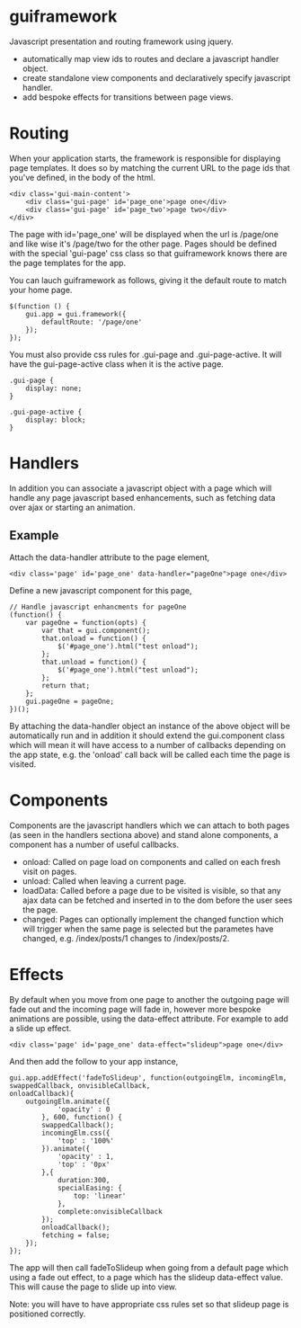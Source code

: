 guiframework
=============

Javascript presentation and routing framework using jquery.

- automatically map view ids to routes and declare a javascript handler object.
- create standalone view components and declaratively specify javascript handler.
- add bespoke effects for transitions between page views.

Routing
=============

When your application starts, the framework is responsible for displaying page templates. It does so by matching the current URL to the page ids that you've defined, in the body of the html.
    
    <div class='gui-main-content'>
        <div class='gui-page' id='page_one'>page one</div>
        <div class='gui-page' id='page_two'>page two</div>
    </div>

The page with id='page_one' will be displayed when the url is /page/one and like wise it's /page/two for the other page. Pages should be defined with the special 'gui-page' css class so that guiframework knows there are the page templates for the app.


You can lauch guiframework as follows, giving it the default route to match your home page.

    $(function () {
        gui.app = gui.framework({
            defaultRoute: '/page/one'
        });
    });
    
You must also provide css rules for .gui-page and .gui-page-active. It will have the gui-page-active class when it is the active page.

    .gui-page {
        display: none;
    }

    .gui-page-active {
        display: block;
    }
    
Handlers
=============

In addition you can associate a javascript object with a page which will handle any page javascript based enhancements, such as fetching data over ajax or starting an animation.

Example
------------

Attach the data-handler attribute to the page element,

    <div class='page' id='page_one' data-handler="pageOne">page one</div>
    
Define a new javascript component for this page,

    // Handle javascript enhancments for pageOne
    (function() {
        var pageOne = function(opts) {
            var that = gui.component();
            that.onload = function() {
                $('#page_one').html("test onload");
            };
            that.unload = function() {
                $('#page_one').html("test unload");
            };
            return that;
        };
        gui.pageOne = pageOne;
    })();

By attaching the data-handler object an instance of the above object will be automatically run and in addition it should extend the gui.component class which will mean it will have access to a number of callbacks depending on the app state, e.g. the 'onload' call back will be called each time the page is visited.


Components
=============

Components are the javascript handlers which we can attach to both pages (as seen in the handlers sectiona above) and stand alone components, a component has a number of useful callbacks.

- onload: Called on page load on components and called on each fresh visit on pages.
- unload: Called when leaving a current page.
- loadData: Called before a page due to be visited is visible, so that any ajax data can be fetched and inserted in to the dom before the user sees the page.
- changed: Pages can optionally implement the changed function which will trigger when the same page is selected but the parametes have changed, e.g. /index/posts/1 changes to /index/posts/2.


Effects
=============

By default when you move from one page to another the outgoing page will fade out and the incoming page will fade in, however more bespoke animations are possible, using the data-effect attribute. For example to add a slide up effect.

    <div class='page' id='page_one' data-effect="slideup">page one</div>
    
And then add the follow to your app instance,

    gui.app.addEffect('fadeToSlideup', function(outgoingElm, incomingElm, swappedCallback, onvisibleCallback,                                                           onloadCallback){
        outgoingElm.animate({
                'opacity' : 0
            }, 600, function() {
            swappedCallback();
            incomingElm.css({
                'top' : '100%'
            }).animate({
                'opacity' : 1,
                'top' : '0px'
            },{
                duration:300,
                specialEasing: {
                    top: 'linear'
                },
                complete:onvisibleCallback
            });
            onloadCallback();
            fetching = false;
        });
    });

The app will then call fadeToSlideup when going from a default page which using a fade out effect, to a page which has the slideup data-effect value. This will cause the page to slide up into view.

Note: you will have to have appropriate css rules set so that slideup page is positioned correctly.

